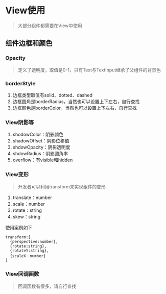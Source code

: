 # View使用

> 大部分组件都需要在View中使用

## 组件边框和颜色

### Opacity

>定义了透明度，取值是0-1，只有Text与TextInput继承了父组件的背景色

### borderStyle

1. 边框类型取值有solid、dotted、dashed
2. 边框圆角是borderRadius，当然也可以设置上下左右，自行查找
3. 边框颜色是borderColor，当然也可以设置上下左右，自行查找

### View阴影等

1. shodowColor：阴影颜色
2. shadowOffset：阴影位移值
3. shdowOpacity：阴影透明度
4. shdowRadius：阴影圆角率
5. overflow：有visible和hidden

### View变形

> 开发者可以利用transform来实现组件的变形

1. translate：number
2. scale：number
3. rotate：string
4. skew：string

使用案例如下

```
transform:[
  {perspective:number},
  {rotate:string},
  {rotateY:string},
  {scaleX：number}
]
```

### View回调函数

> 回调函数有很多，请自行查找